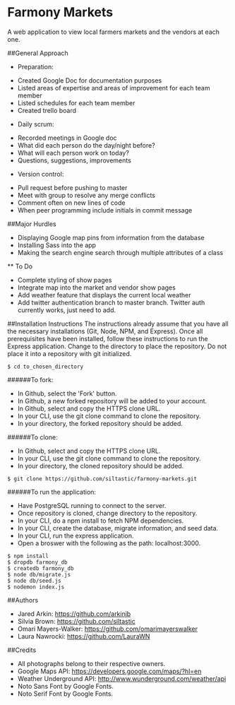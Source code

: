 # Farmony Markets
A web application to view local farmers markets and the vendors at each one.

##General Approach
* Preparation:
- Created Google Doc for documentation purposes
- Listed areas of expertise and areas of improvement for each team member
- Listed schedules for each team member
- Created trello board

* Daily scrum:
- Recorded meetings in Google doc
- What did each person do the day/night before?
- What will each person work on today?
- Questions, suggestions, improvements

* Version control:
- Pull request before pushing to master
- Meet with group to resolve any merge conflicts
- Comment often on new lines of code
- When peer programming include initials in commit message

##Major Hurdles
- Displaying Google map pins from information from the database
- Installing Sass into the app
- Making the search engine search through multiple attributes of a class

** To Do
- Complete styling of show pages
- Integrate map into the market and vendor show pages
- Add weather feature that displays the current local weather
- Add twitter authentication branch to master branch. Twitter auth currently works, just need to add.

##Installation Instructions
The instructions already assume that you have all the necessary installations (Git, Node, NPM, and Express). Once all prerequisites have been installed, follow these instructions to run the Express application. Change to the directory to place the repository. Do not place it into a repository with git initialized.

```console
$ cd to_chosen_directory
```

######To fork:
* In Github, select the 'Fork' button.
* In Github, a new forked repository will be added to your account.
* In Github, select and copy the HTTPS clone URL.
* In your CLI, use the git clone command to clone the repository.
* In your directory, the forked repository should be added.

######To clone:
* In Github, select and copy the HTTPS clone URL.
* In your CLI, use the git clone command to clone the repository.
* In your directory, the cloned repository should be added.

```console
$ git clone https://github.com/siltastic/farmony-markets.git
```

######To run the application:
- Have PostgreSQL running to connect to the server.
- Once repository is cloned, change directory to the repository.
- In your CLI, do a npm install to fetch NPM dependencies.
- In your CLI, create the database, migrate information, and seed data.
- In your CLI, run the express application.
- Open a broswer with the following as the path: localhost:3000.

```console
$ npm install
$ dropdb farmony_db
$ createdb farmony_db
$ node db/migrate.js
$ node db/seed.js
$ nodemon index.js
```

##Authors
- Jared Arkin: https://github.com/arkinjb
- Silvia Brown: https://github.com/siltastic
- Omari Mayers-Walker: https://github.com/omarimayerswalker
- Laura Nawrocki: https://github.com/LauraWN

##Credits
- All photographs belong to their respective owners.
- Google Maps API: https://developers.google.com/maps/?hl=en
- Weather Underground API: http://www.wunderground.com/weather/api
- Noto Sans Font by Google Fonts.
- Noto Serif Font by Google Fonts.